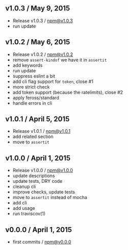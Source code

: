 

## v1.0.3 / May 9, 2015
- Release v1.0.3 / npm@v1.0.3
- run update

## v1.0.2 / May 6, 2015
- Release v1.0.2 / npm@v1.0.2
- remove `assert-kindof` we have it in `assertit`
- add keywords
- run update
- suppress eslint a bit
- add cli flag support for `token`, close #1
- more strict check
- add token support (because the ratelimits), close #2
- apply feross/standard
- handle errors in cli

## v1.0.1 / April 5, 2015
- Release v1.0.1 / npm@v1.0.1
- add related section
- move to `assertit`

## v1.0.0 / April 1, 2015
- Release v1.0.0 / npm@v1.0.0
- update descriptions
- update tests, DRY code
- cleanup cli
- improve checks, update tests
- move to `assertit` instead of mocha
- add cli
- add usage
- run traviscov(1)

## v0.0.0 / April 1, 2015
- first commits / npm@v0.0.0